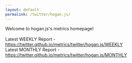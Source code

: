 ```yaml
---
layout: default
permalink: /twitter/hogan.js/
---
```

Welcome to hogan.js's metrics homepage!
<br><br>
Latest WEEKLY Report - <a href="https://twitter.github.io/metrics/twitter/hogan.js/WEEKLY">https://twitter.github.io/metrics/twitter/hogan.js/WEEKLY</a>
<br>
Latest MONTHLY Report - <a href="https://twitter.github.io/metrics/twitter/hogan.js/MONTHLY">https://twitter.github.io/metrics/twitter/hogan.js/MONTHLY</a>
<br>
